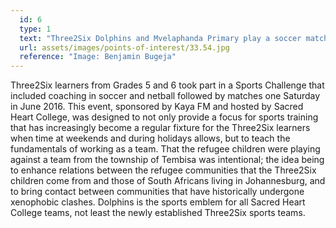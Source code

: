 ```yaml
---
  id: 6
  type: 1
  text: "Three2Six Dolphins and Mvelaphanda Primary play a soccer match during the Three2Six Sports Challenge in June 2016."
  url: assets/images/points-of-interest/33.54.jpg
  reference: "Image: Benjamin Bugeja"
---
```

Three2Six learners from Grades 5 and 6 took part in a Sports Challenge that included coaching in soccer and netball followed by matches one Saturday in June 2016. This event, sponsored by Kaya FM and hosted by Sacred Heart College, was designed to not only provide a focus for sports training that has increasingly become a regular fixture for the Three2Six learners when time at weekends and during holidays allows, but to teach the fundamentals of working as a team. That the refugee children were playing against a team from the township of Tembisa was intentional; the idea being to enhance relations between the refugee communities that the Three2Six children come from and those of South Africans living in Johannesburg, and to bring contact between communities that have historically undergone xenophobic clashes. Dolphins is the sports emblem for all Sacred Heart College teams, not least the newly established Three2Six sports teams.

